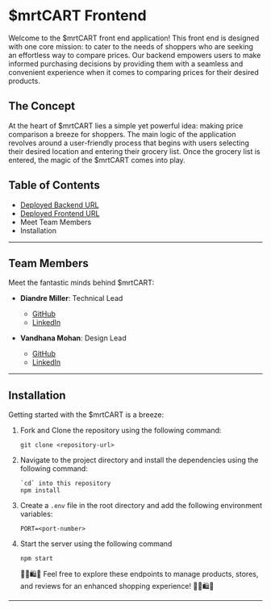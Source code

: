 # $mrtCART Frontend

Welcome to the $mrtCART front end application! This front end is designed with one core mission: to cater to the needs of shoppers who are seeking an effortless way to compare prices. Our backend empowers users to make informed purchasing decisions by providing them with a seamless and convenient experience when it comes to comparing prices for their desired products.

## The Concept

At the heart of $mrtCART lies a simple yet powerful idea: making price comparison a breeze for shoppers. The main logic of the application revolves around a user-friendly process that begins with users selecting their desired location and entering their grocery list. Once the grocery list is entered, the magic of the $mrtCART comes into play.

## Table of Contents

- [Deployed Backend URL](https://)
- [Deployed Frontend URL](https://)
- Meet Team Members
- Installation

---

## Team Members

Meet the fantastic minds behind $mrtCART:

- **Diandre Miller**: Technical Lead

  - [GitHub](https://github.com/DiandreMiller)
  - [LinkedIn](https://www.linkedin.com/in/diandre-miller/)

- **Vandhana Mohan**: Design Lead
  - [GitHub](https://github.com/Vandhana-Mohan)
  - [LinkedIn](https://www.linkedin.com/in/vandhanamohan/)

---

## Installation

Getting started with the $mrtCART is a breeze:

1. Fork and Clone the repository using the following command:

   ```
   git clone <repository-url>
   ```

2. Navigate to the project directory and install the dependencies using the following command:

   ```
   `cd` into this repository
   npm install
   ```

3. Create a `.env` file in the root directory and add the following environment variables:

   ```
   PORT=<port-number>
   ```

4. Start the server using the following command

   ```
   npm start
   ```

   🍓🛒🛍🍓 Feel free to explore these endpoints to manage products, stores, and reviews for an enhanced shopping experience! 🍓🛒🛍🍓

---